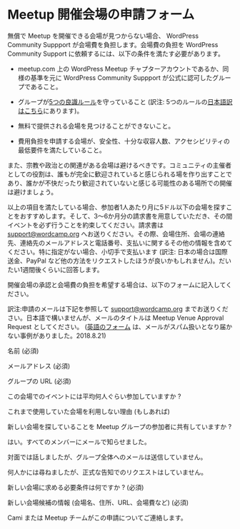 <!-- # Meetup Venue Approval Request -->
# Meetup 開催会場の申請フォーム

<!-- WordPress Community Support will cover the costs of a meetup venue if a donated venue cannot be found. If you are going to ask for WordPress Community Support to cover the costs of a meetup venue, the following conditions must be met: -->
無償で Meetup を開催できる会場が見つからない場合、 WordPress Community Suppport が会場費を負担します。会場費の負担を WordPress Community Support に依頼するには、以下の条件を満たす必要があります。

<!-- *   Your group is on the WordPress chapter account at meetup.com or has been similarly recognized as official by this team. -->
*   meetup.com 上の WordPress Meetup チャプターアカウントであるか、同様の基準を元に WordPress Community Suppport が公式に認可したグループであること。
<!-- *   Your group is currently following the [5 good-faith rules](https://make.wordpress.org/community/handbook/meetup-organizer/meetup-program-basics/#the-five-good-faith-rules). -->
*   グループが[5つの良識ルール](https://make.wordpress.org/community/handbook/meetup-organizer/meetup-program-basics/#the-five-good-faith-rules)を守っていること (訳注: 5つのルールの[日本語訳はこちら](https://ja.wordpress.org/get-involved/meetup/)にあります)。
<!-- *   You are unable to find a donated venue. -->
*   無料で提供される会場を見つけることができないこと。
<!-- *   Your proposed new venue meets minimum requirements for safety, adequate seating, and accessibility. -->
*   費用負担を申請する会場が、安全性、十分な収容人数、アクセシビリティの最低要件を満たしていること。

<!-- You should also avoid venues with religious or political affiliations. Since one of our jobs as community organizers is to create a 100% welcoming space for everyone, we avoid holding events in venues where someone might feel uncomfortable or unwelcome. -->
また、宗教や政治との関連がある会場は避けるべきです。コミュニティの主催者としての役割は、誰もが完全に歓迎されていると感じられる場を作り出すことであり、誰かが不快だったり歓迎されていないと感じる可能性のある場所での開催は避けましょう。

<!-- If those items are all met we recommend that the price point for your venue not exceed $5 per person per month and we ask for a 3-6 month invoice and commitment. Please submit the venue invoice to [support@wordcamp.org](mailto:support@wordcamp.org). Include your meetup location, venue contact name, contact’s email address and phone number, and any special payment information. Unless otherwise specified, venues will be paid by check. You should expect a response in about a week. -->
以上の項目を満たしている場合、参加者1人あたり月に5ドル以下の会場を探すことをおすすめします。そして、3～6か月分の請求書を用意していただき、その間イベントを必ず行うことを約束してください。請求書は [support@wordcamp.org](mailto：support@wordcamp.org) へお送りください。その際、会場住所、会場の連絡先、連絡先のメールアドレスと電話番号、支払いに関するその他の情報を含めてください。特に指定がない場合、小切手で支払います (訳注: 日本の場合は国際送金、PayPal など他の方法をリクエストしたほうが良いかもしれません)。だいたい1週間後くらいに回答します。

<!-- To have your venue approved and paid for, please fill in the following form: -->
開催会場の承認と会場費の負担を希望する場合は、以下のフォームに記入してください。

訳注:申請のメールは下記を参照して [support@wordcamp.org](mailto：support@wordcamp.org) までお送りください。日本語で構いませんが、メールのタイトルは Meetup Venue Approval Request としてください。
([英語のフォーム](https://make.wordpress.org/community/handbook/meetup-organizer/getting-started/venue-approval/) は、メールがスパム扱いとなり届かない事例がありました。2018.8.21)

<!-- Name(required) -->
名前 (必須)

<!-- Email(required)-->
メールアドレス (必須)

<!-- Your meetup group URL(required) -->
グループの URL (必須)

<!-- How many people will be at the average meetup event in this venue? -->
この会場でのイベントには平均何人ぐらい参加していますか ?

<!-- Why are you leaving the previous venue (if there was one)? -->
これまで使用していた会場を利用しない理由 (もしあれば)

<!-- Have you announced to the meetup group that you are looking for a new venue? -->
新しい会場を探していることを Meetup グループの参加者に共有していますか ?

<!--  Yes, I have emailed all the members of our group -->
はい。すべてのメンバーにメールで知らせました。

<!-- I mentioned it an in-person event but did not email the whole group -->
対面では話しましたが、グループ全体へのメールは送信していません。

<!-- I asked a handful of people but did not do a formal announcement request -->
何人かには尋ねましたが、正式な告知でのリクエストはしていません。

<!-- What are your requirements in a new venue?(required) -->
新しい会場に求める必要条件は何ですか ? (必須)

<!-- Proposed venue information (name, address, url, cost, etc)(required) -->
新しい会場候補の情報 (会場名、住所、URL、会場費など) (必須)

<!-- Cami or a member of the meetups team will be in touch to discuss your venue request. -->
Cami または Meetup チームがこの申請についてご連絡します。
